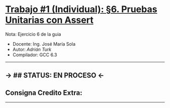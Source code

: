 # <ins>Trabajo #1 (Individual): §6. Pruebas Unitarias con Assert</ins>
Nota: Ejercicio 6 de la guia
 

- Docente: Ing. José María Sola
- Autor: *Adrián Turk*
- Compilador: GCC 6.3


---
-> ## STATUS: EN PROCESO <-
---
## Consigna Credito Extra:
---

